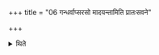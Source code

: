 +++
title = "06 गन्धर्वाप्सरसो मादयन्तामिति प्रातःसवने"

+++

<details><summary>थिते</summary>

6. At the time of the morning pressing, 
</details>
